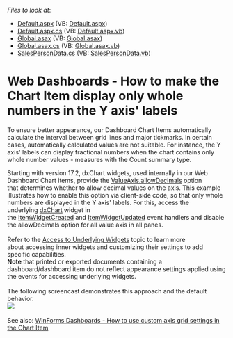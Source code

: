 <!-- default file list -->
*Files to look at*:

* [Default.aspx](./CS/ScaleIntegerSpacing/Default.aspx) (VB: [Default.aspx](./VB/ScaleIntegerSpacing/Default.aspx))
* [Default.aspx.cs](./CS/ScaleIntegerSpacing/Default.aspx.cs) (VB: [Default.aspx.vb](./VB/ScaleIntegerSpacing/Default.aspx.vb))
* [Global.asax](./CS/ScaleIntegerSpacing/Global.asax) (VB: [Global.asax](./VB/ScaleIntegerSpacing/Global.asax))
* [Global.asax.cs](./CS/ScaleIntegerSpacing/Global.asax.cs) (VB: [Global.asax.vb](./VB/ScaleIntegerSpacing/Global.asax.vb))
* [SalesPersonData.cs](./CS/ScaleIntegerSpacing/SalesPersonData.cs) (VB: [SalesPersonData.vb](./VB/ScaleIntegerSpacing/SalesPersonData.vb))
<!-- default file list end -->
# Web Dashboards - How to make the Chart Item display only whole numbers in the Y axis' labels


<p>To ensure better appearance, our Dashboard Chart Items automatically calculate the interval between grid lines and major tickmarks. In certain cases, automatically calculated values are not suitable. For instance, the Y axis' labels can display fractional numbers when the chart contains only whole number values - measures with the Count summary type.</p>
<p>Starting with version 17.2, dxChart widgets, used internally in our Web Dashboard Chart items, provide the <a href="https://js.devexpress.com/Documentation/ApiReference/Data_Visualization_Widgets/dxChart/Configuration/valueAxis/#allowDecimals">ValueAxis.allowDecimals</a> option that determines whether to allow decimal values on the axis. This example illustrates how to enable this option via client-side code, so that only whole numbers are displayed in the Y axis' labels. For this, access the underlying <a href="https://js.devexpress.com/Documentation/15_2/ApiReference/Data_Visualization_Widgets/dxChart/">dxChart</a><strong> </strong>widget in the <a href="https://documentation.devexpress.com/Dashboard/DevExpress.DashboardWeb.Scripts.ASPxClientDashboard.ItemWidgetCreated.event">ItemWidgetCreated</a> and <a href="https://documentation.devexpress.com/Dashboard/DevExpress.DashboardWeb.Scripts.ASPxClientDashboard.ItemWidgetUpdated.event">ItemWidgetUpdated</a> event handlers and disable the allowDecimals option for all value axis in all panes.<br><br>Refer to the <a href="https://documentation.devexpress.com/Dashboard/117573/Building-the-Designer-and-Viewer-Applications/Web-Dashboard/ASP-NET-Dashboard-Control/Access-to-Underlying-Widgets">Access to Underlying Widgets</a> topic to learn more about accessing inner widgets and customizing their settings to add specific capabilities.<br><strong>Note</strong> that printed or exported documents containing a dashboard/dashboard item do not reflect appearance settings applied using the events for accessing underlying widgets.<br><br>The following screencast demonstrates this approach and the default behavior.<br><img src="https://raw.githubusercontent.com/DevExpress-Examples/web-dashboards-how-to-make-the-chart-item-display-only-whole-numbers-in-the-y-axis-labels-t607149/17.2.3+/media/abdda36f-9b47-4677-a480-f1582db55b6b.png"><br><br>See also: <a href="https://www.devexpress.com/Support/Center/p/T597206">WinForms Dashboards - How to use custom axis grid settings in the Chart Item</a></p>

<br/>


